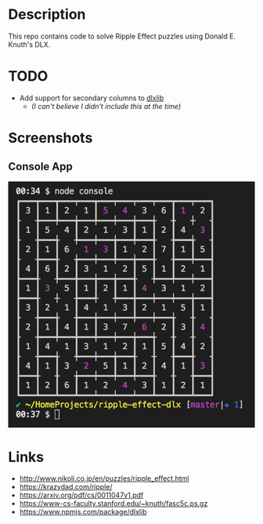 # Description

This repo contains code to solve Ripple Effect puzzles using Donald E. Knuth's DLX.

# TODO

* Add support for secondary columns to [dlxlib](https://github.com/taylorjg/dlxlibjs)
  * _(I can't believe I didn't include this at the time)_

# Screenshots

## Console App

![Console App 10x10 Ripple Effect Puzzle](screenshots/ConsoleApp_10x10.png)

# Links

* http://www.nikoli.co.jp/en/puzzles/ripple_effect.html
* https://krazydad.com/ripple/
* https://arxiv.org/pdf/cs/0011047v1.pdf
* https://www-cs-faculty.stanford.edu/~knuth/fasc5c.ps.gz
* https://www.npmjs.com/package/dlxlib
